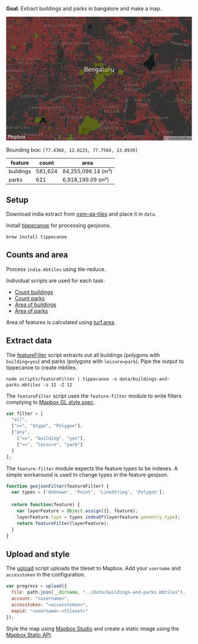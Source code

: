 **Goal**: Extract buildings and parks in bangalore and make a map.

![map](map.png)

Bounding box: `[77.4368, 12.8225, 77.7564, 13.0939]`

feature | count | area
---------- | -------- | -----
buildings | 581,624 | 84,255,096.14 (m²)
parks | 621 | 6,918,199.09 (m²)

## Setup

Download india extract from [osm-qa-tiles](http://osmlab.github.io/osm-qa-tiles/) and place it in `data`.

Install [tippecanoe](https://github.com/mapbox/tippecanoe) for processing geojsons.

```
brew install tippecanoe
```

## Counts and area

Process `india.mbtiles` using tile-reduce.

Individual scripts are used for each task:

- [Count buildings](/scripts/countBuildings)
- [Count parks](/scripts/countParks)
- [Area of buildings](/scripts/areaOfBuildings)
- [Area of parks](/scripts/areaOfParks)

Area of features is calculated using [turf.area](http://turfjs.org/docs/#area).

## Extract data

The [featureFilter](/scripts/featureFilter) script extracts out all buildings (polygons with `building=yes`) and parks (polygons with `leisure=park`). Pipe the output to tippecanoe to create mbtiles.

```
node scripts/featureFilter | tippecanoe -o data/buildings-and-parks.mbtiles -z 12 -Z 12
```

The `featureFilter` script uses the `feature-filter` module to write filters complying to [Mapbox GL style spec](https://www.mapbox.com/mapbox-gl-style-spec/#types-filter).

```js
var filter = [
  "all",
  ["==", "$type", "Polygon"],
  ["any",
    ["==", "building", "yes"],
    ["==", "leisure", "park"]
  ]
];
```

The `feature-filter` module expects the feature types to be indexes. A simple workaround is used to change types in the feature geojson.

```js
function geojsonFilter(featureFilter) {
  var types = ['Unknown', 'Point', 'LineString', 'Polygon'];

  return function(feature) {
    var layerFeature = Object.assign({}, feature);
    layerFeature.type = types.indexOf(layerFeature.geometry.type);
    return featureFilter(layerFeature);
  }
}
```

## Upload and style

The [upload](/scripts/upload.js) script uploads the tileset to Mapbox. Add your `username` and `accesstoken` in the configuration.

```js
var progress = upload({
  file: path.join(__dirname, "../data/buildings-and-parks.mbtiles"),
  account: "<username>",
  accesstoken: "<accesstoken>",
  mapid: "<username>.<tileset>"
});
```

Style the map using [Mapbox Studio](https://www.mapbox.com/studio) and create a static image using the [Mapbox Static API](https://www.mapbox.com/api-documentation/#static).
